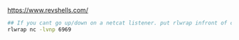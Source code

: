 https://www.revshells.com/

```bash
## If you cant go up/down on a netcat listener. put rlwrap infront of cmd
rlwrap nc -lvnp 6969
```